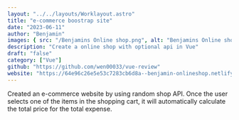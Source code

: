 ```yaml
---
layout: "../../layouts/Worklayout.astro"
title: "e-commerce boostrap site"
date: "2023-06-11"
author: "Benjamin"
images: { src: "/Benjamins Online shop.png", alt: "Benjamins Online shop" }
description: "Create a online shop with optional api in Vue"
draft: "false"
category: ["Vue"]
github: "https://github.com/wen00033/vue-review"
website: "https://64e96c26e5e53c7283cb6d8a--benjamin-onlineshop.netlify.app/#/"
---
```


Created an e-commerce website by using random shop API. Once the user selects one of the items in the shopping cart, it will automatically calculate the total price for the total expense.
